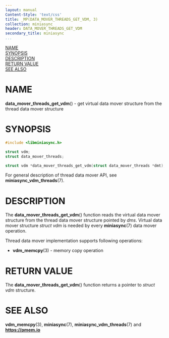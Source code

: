 ```yaml
---
layout: manual
Content-Style: 'text/css'
title: _MP(DATA_MOVER_THREADS_GET_VDM, 3)
collection: miniasync
header: DATA_MOVER_THREADS_GET_VDM
secondary_title: miniasync
...
```


[comment]: <> (SPDX-License-Identifier: BSD-3-Clause)
[comment]: <> (Copyright 2022, Intel Corporation)

[comment]: <> (data_mover_threads_get_vdm.3 -- man page for miniasync data_mover_threads_get_vdm operation)

[NAME](#name)<br />
[SYNOPSIS](#synopsis)<br />
[DESCRIPTION](#description)<br />
[RETURN VALUE](#return-value)<br />
[SEE ALSO](#see-also)<br />

# NAME #

**data_mover_threads_get_vdm**() - get virtual data mover structure from the thread
data mover structure

# SYNOPSIS #

```c
#include <libminiasync.h>

struct vdm;
struct data_mover_threads;

struct vdm *data_mover_threads_get_vdm(struct data_mover_threads *dmt);
```

For general description of thread data mover API, see **miniasync_vdm_threads**(7).

# DESCRIPTION #

The **data_mover_threads_get_vdm**() function reads the virtual data mover structure
from the thread data mover structure pointed by *dms*. Virtual data mover structure
*struct vdm* is needed by every **miniasync**(7) data mover operation.

Thread data mover implementation supports following operations:

* **vdm_memcpy**(3) - memory copy operation

# RETURN VALUE #

The **data_mover_threads_get_vdm**() function returns a pointer to *struct vdm* structure.

# SEE ALSO #

**vdm_memcpy**(3), **miniasync**(7),
**miniasync_vdm_threads**(7) and **<https://pmem.io>**
